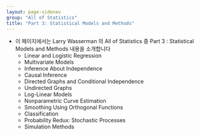 ```yaml
---
layout: page-sidenav
group: "All of Statistics"
title: "Part 3: Statistical Models and Methods"
---
```


- 이 페이지에서는 Larry Wasserman 의 All of Statistics 중 Part 3 : Statistical Models and Methods 내용을 소개합니다
	- Linear and Logistic Regression
	- Multivariate Models
	- Inference About Independence
	- Causal Inference
	- Directed Graphs and Conditional Independence
	- Undirected Graphs
	- Log-Linear Models
	- Nonparametric Curve Estimation
	- Smoothing Using Orthogonal Functions
	- Classification
	- Probability Redux: Stochastic Processes
	- Simulation Methods